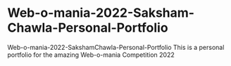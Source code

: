 # Web-o-mania-2022-Saksham-Chawla-Personal-Portfolio
Web-o-mania-2022-SakshamChawla-Personal-Portfolio This is a personal portfolio for the amazing Web-o-mania Competition 2022 
